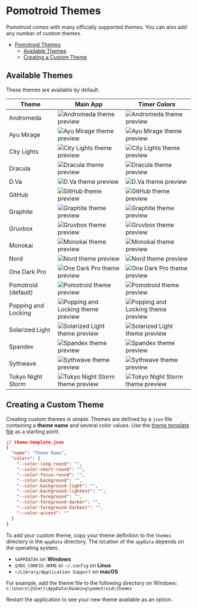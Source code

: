 # Pomotroid Themes

Pomotroid comes with many officially supported themes. You can also add any number of custom themes.

- [Pomotroid Themes](#pomotroid-themes)
  - [Available Themes](#available-themes)
  - [Creating a Custom Theme](#creating-a-custom-theme)

## Available Themes

These themes are available by default.

| Theme               | Main App                                                                | Timer Colors                                                            |
| ------------------- | ----------------------------------------------------------------------- | ----------------------------------------------------------------------- |
| Andromeda           | ![Andromeda theme preview](images/andromeda_01.png)                     | ![Andromeda theme preview](images/andromeda_02.png)                     |
| Ayu Mirage          | ![Ayu Mirage theme preview](images/ayu_01.png)                          | ![Ayu Mirage theme preview](images/ayu_02.png)                          |
| City Lights         | ![City Lights theme preview](images/city-lights_01.png)                 | ![City Lights theme preview](images/city-lights_02.png)                 |
| Dracula             | ![Dracula theme preview](images/dracula_01.png)                         | ![Dracula theme preview](images/dracula_02.png)                         |
| D.Va                | ![D.Va theme preview](images/dva_01.png)                                | ![D.Va theme preview](images/dva_02.png)                                |
| GitHub              | ![GitHub theme preview](images/github_01.png)                           | ![GitHub theme preview](images/github_02.png)                           |
| Graphite            | ![Graphite theme preview](images/graphite_01.png)                       | ![Graphite theme preview](images/graphite_02.png)                       |
| Gruvbox             | ![Gruvbox theme preview](images/gruvbox_01.png)                         | ![Gruvbox theme preview](images/gruvbox_02.png)                         |
| Monokai             | ![Monokai theme preview](images/monokai_01.png)                         | ![Monokai theme preview](images/monokai_02.png)                         |
| Nord                | ![Nord theme preview](images/nord_01.png)                               | ![Nord theme preview](images/nord_02.png)                               |
| One Dark Pro        | ![One Dark Pro theme preview](images/one-dark-pro_01.png)               | ![One Dark Pro theme preview](images/one-dark-pro_02.png)               |
| Pomotroid (default) | ![Pomotroid theme preview](images/pomotroid_01.png)                     | ![Pomotroid theme preview](images/pomotroid_02.png)                     |
| Popping and Locking | ![Popping and Locking theme preview](images/popping-and-locking_01.png) | ![Popping and Locking theme preview](images/popping-and-locking_02.png) |
| Solarized Light     | ![Solarized Light theme preview](images/solarized-light_01.png)         | ![Solarized Light theme preview](images/solarized-light_02.png)         |
| Spandex             | ![Spandex theme preview](images/spandex_01.png)                         | ![Spandex theme preview](images/spandex_02.png)                         |
| Sythwave            | ![Sythwave theme preview](images/synthwave_01.png)                      | ![Sythwave theme preview](images/synthwave_02.png)                      |
| Tokyo Night Storm   | ![Tokyo Night Storm theme preview](images/tokyo-night-storm_01.png)     | ![Tokyo Night Storm theme preview](images/tokyo-night-storm_02.png)     |

## Creating a Custom Theme

Creating custom themes is simple. Themes are defined by a `json` file containing a **theme name** and several color values. Use the [theme template file](./theme-template.json) as a starting point.

```json
// theme-template.json
{
  "name": "Theme Name",
  "colors": {
    "--color-long-round": "",
    "--color-short-round": "",
    "--color-focus-round": "",
    "--color-background": "",
    "--color-background-light": "",
    "--color-background-lightest": "",
    "--color-foreground": "",
    "--color-foreground-darker": "",
    "--color-foreground-darkest": "",
    "--color-accent": ""
  }
}
```

To add your custom theme, copy your theme definition to the `themes` directory in the `appData` directory. The location of the `appData` depends on the operating system.

- `%APPDATA%` on **Windows**
- `$XDG_CONFIG_HOME` or `~/.config` on **Linux**
- `~/Library/Application Support` on **macOS**

For example, add the theme file to the following directory on Windows: `C:\Users\{User}\AppData\Roaming\pomotroid\themes`

Restart the application to see your new theme available as an option.
